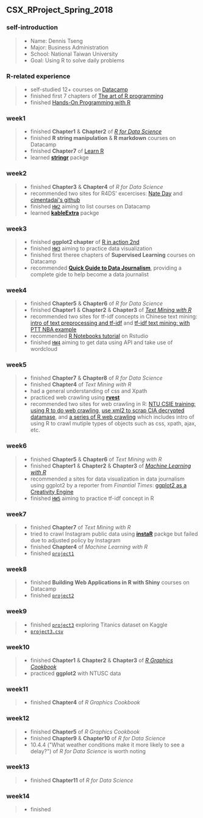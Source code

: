## CSX_RProject_Spring_2018
### self-introduction
> * Name: Dennis Tseng
> * Major: Business Administration
> * School: National Taiwan University
> * Goal: Using R to solve daily problems

### R-related experience
> * self-studied 12+ courses on [Datacamp](https://www.datacamp.com)
> * finished first 7 chapters of [The art of R programming](http://diytranscriptomics.com/Reading/files/The%20Art%20of%20R%20Programming.pdf)
> * finished [Hands-On Programming with R](http://shop.oreilly.com/product/0636920028574.do)


### week1
> * finished **Chapter1** & **Chapter2** of [*R for Data Science*](http://r4ds.had.co.nz)
> * finished **R string manipulation** & **R markdown** courses on Datacamp
> * finished **Chapter7** of [Learn R](http://shop.oreilly.com/product/0636920028352.do)
> * learned [**stringr**](https://www.rdocumentation.org/packages/stringr/versions/1.1.0) packge

### week2
> * finished **Chapter3** & **Chapter4** of *R for Data Science*
> * recommended two sites for R4DS' excercises: [Nate Day](https://www.nateday.me/r4ds_exercises.html) and [cimentadaj's github](https://github.com/cimentadaj/R4DS-Solutions/)
> * finished [`HW2`](https://dennishi0925.github.io/CSX_RProject_Spring_2018/week2/HW2.html) aiming to list courses on Datacamp
> * learned [**kableExtra**](https://www.rdocumentation.org/packages/kableExtra/versions/0.7.0) packge

### week3
> * finished **ggplot2 chapter** of [R in action 2nd](http://kek.ksu.ru/eos/DataMining/1379968983.pdf)
> * finished [`HW3`](https://dennishi0925.github.io/CSX_RProject_Spring_2018/week3/HW3.html) aiming to practice data visualization
> * finished first theree chapters of **Supervised Learning** courses on Datacamp
> * recommended **[Quick Guide to Data Journalism](https://www.datacamp.com/community/blog/data-journalism-guide-tools)**, providing a complete gide to help become a data journalist

### week4
> * finished **Chapter5** & **Chapter6** of *R for Data Science*
> * finished **Chapter1** & **Chapter2** & **Chapter3** of [*Text Mining with R*](https://www.tidytextmining.com/)
> * recommended two sites for tf-idf concepts in Chinese text mining: [intro of text preprocessing and tf-idf](http://www.cc.ntu.edu.tw/chinese/epaper/0031/20141220_3103.html) and [tf-idf text mining: with PTT NBA example](https://medium.com/@danjtchen/tf-idf-%E6%96%87%E5%AD%97%E6%8E%A2%E5%8B%98-%E4%BB%A5nba-ptt%E9%84%89%E6%B0%91%E5%9B%9E%E6%96%87%E7%82%BA%E4%BE%8B-26a898b900be)
> * recommended [R Notebooks tutorial](https://rmarkdown.rstudio.com/r_notebooks.htm) on Rstudio
> * finished [`HW4`](https://dennishi0925.github.io/CSX_RProject_Spring_2018/week4/HW4.html) aiming to get data using API and take use of wordcloud

### week5
> * finished **Chapter7** & **Chapter8** of *R for Data Science*
> * finished **Chapter4** of *Text Mining with R*
> * had a general understanding of css and Xpath
> * practiced web crawling using [**rvest**](https://github.com/hadley/rvest)
> * recommended two sites for web crawling in R: [NTU CSIE training: using R to do web crawling](https://github.com/yaojenkuo/r-crawler), [use xml2 to scrap CIA decrypted datamase](https://rpubs.com/skydome20/R-Note13-Web-Crawler-on-CIA-CREST-by-xml2), and [a series of R web crawling](https://ask.hellobi.com/blog/louwill12/9672) which includes intro of using R to crawl mutiple types of objects such as css, xpath, ajax, etc.

### week6
> * finished **Chapter5** & **Chapter6**  of *Text Mining with R*
> * finished **Chapter1** & **Chapter2** & **Chapter3** of [*Machine Learning with R*](https://the-eye.eu/public/Books/Programming/Machine%20Learning%20with%20R%20-%20Second%20Edition%20%5BeBook%5D.pdf)
> * recommended a sites for data visualization in data journalism using ggplot2 by a reporter from *Finantial Times*: [ggplot2 as a Creativity Engine](http://johnburnmurdoch.github.io/slides/r-ggplot/#/)
> * finished [`HW5`](https://dennishi0925.github.io/CSX_RProject_Spring_2018/week5/HW5.html) aiming to practice tf-idf concept in R

### week7
> * finished **Chapter7**  of *Text Mining with R*
> * tried to crawl Instagram public data using [**instaR**](https://www.rdocumentation.org/packages/instaR/versions/0.2.4) packge but failed due to adjusted policy by Instagram
> * finished **Chapter4** of *Machine Learning with R*
> * finished [`project1`](
https://dennishi0925.github.io/CSX_RProject_Spring_2018/project1/project01.html)

### week8
> * finished **Building Web Applications in R with Shiny** courses on Datacamp
> * finished [`project2`](https://dennishi0925.github.io/CSX_RProject_Spring_2018/week9/HW9.html)

### week9
> * finished [`project3`](https://dennishi0925.github.io/CSX_RProject_Spring_2018/week9/HW9.html) exploring Titanics dataset on Kaggle
> * [`project3.csv`](https://github.com/Dennishi0925/CSX_RProject_Spring_2018/blob/master/week9/titanic_prediction.csv)

### week10
> * finished **Chapter1** & **Chapter2** & **Chapter3** of [*R Graphics Cookbook*](http://www.cookbook-r.com/Graphs/)
> * practiced **ggplot2** with NTUSC data

### week11
> * finished **Chapter4** of *R Graphics Cookbook*

### week12
> * finished **Chapter5** of *R Graphics Cookbook*
> * finished **Chapter9** & **Chapter10** of *R for Data Science*
> * 10.4.4 ("What weather conditions make it more likely to see a delay?") of *R for Data Science* is worth noting

### week13
> * finished **Chapter11** of *R for Data Science*

### week14
> * finished
